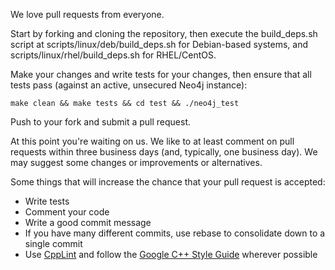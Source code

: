 We love pull requests from everyone.

Start by forking and cloning the repository, then execute the build_deps.sh script at scripts/linux/deb/build_deps.sh for Debian-based systems, and scripts/linux/rhel/build_deps.sh for RHEL/CentOS.

Make your changes and write tests for your changes, then ensure that all tests pass (against an active, unsecured Neo4j instance):

`make clean && make tests && cd test && ./neo4j_test`

Push to your fork and submit a pull request.

At this point you're waiting on us. We like to at least comment on pull requests within three business days (and, typically, one business day). We may suggest some changes or improvements or alternatives.

Some things that will increase the chance that your pull request is accepted:

* Write tests
* Comment your code
* Write a good commit message
* If you have many different commits, use rebase to consolidate down to a single commit
* Use [CppLint](https://github.com/google/styleguide/tree/gh-pages/cpplint) and follow the [Google C++ Style Guide](https://github.com/google/styleguide) wherever possible
